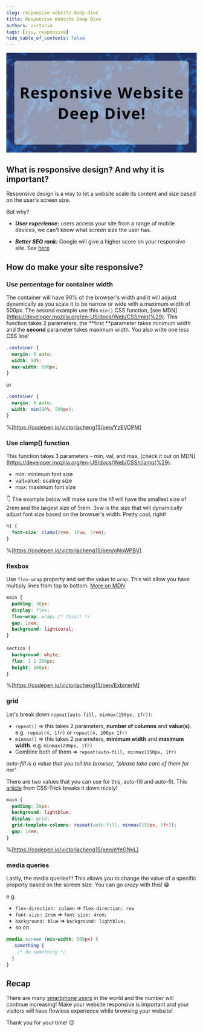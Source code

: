 ```yaml
---
slug: responsive-website-deep-dive
title: Responsive Website Deep Dive
authors: victoria
tags: [css, responsive]
hide_table_of_contents: false
---
```


![responsive website deep dive](./responsive-website-deep-dive.webp)

<!--truncate-->

## What is responsive design? And why it is important?

Responsive design is a way to let a website scale its content and size based on the user's screen size.

But why?

- **_User experience:_** users access your site from a range of mobile devices, we can't know what screen size the user has.

- **_Better SEO rank:_** Google will give a higher score on your responsive site. See [here](https://www.synapseinteractive.com/does-google-give-seo-preference-to-responsive-mobile-websites/231)

## How do make your site responsive?

### Use percentage for container width

The container will have 90% of the browser's width and it will adjust dynamically as you scale it to be narrow or wide with a maximum width of 500px. The second example use this `min()` CSS function, [see MDN](https://developer.mozilla.org/en-US/docs/Web/CSS/min(%29). This function takes 2 parameters, the **first **parameter takes minimum width and the **second** parameter takes maximum width. You also write one less CSS line!

```css
.container {
  margin: 0 auto;
  width: 90%;
  max-width: 500px;
}
```

or

```css
.container {
  margin: 0 auto;
  width: min(90%, 500px);
}
```

%[https://codepen.io/victoriacheng15/pen/YzEVOPM]

### Use clamp() function

This function takes 3 parameters - min, val, and max, [check it out on MDN](https://developer.mozilla.org/en-US/docs/Web/CSS/clamp(%29).

- min: minimum font size
- val(value): scaling size
- max: maximum font size

👇 The example below will make sure the h1 will have the smallest size of 2rem and the largest size of 5rem. 3vw is the size that will dynamically adjust font size based on the browser's width. Pretty cool, right!

```css
h1 {
  font-size: clamp(2rem, 10vw, 5rem);
}
```

%[https://codepen.io/victoriacheng15/pen/oNoWPBV]

### flexbox

Use `flex-wrap` property and set the value to `wrap`. This will allow you have multiply lines from top to bottom. [More on MDN](https://developer.mozilla.org/en-US/docs/Web/CSS/flex-wrap)

```css
main {
  padding: 30px;
  display: flex;
  flex-wrap: wrap; /* this!! */
  gap: 1rem;
  background: lightcoral;
}

section {
  background: white;
  flex: 1 1 200px;
  height: 100px;
}
```

%[https://codepen.io/victoriacheng15/pen/ExbmerM]

### grid

Let's break down `repeat(auto-fill, minmax(150px, 1fr))`:

- `repeat()` => this takes 2 parameters, **number of columns** and **value(s)**. e.g.` repeat(4, 1fr)` or `repeat(4, 100px 1fr)`
- `minmax()` => this takes 2 parameters, **minimum width** and **maximum width**. e.g. `minmax(200px, 1fr)`
- Combine both of them => `repeat(auto-fill, minmax(150px, 1fr)`

_auto-fill is a value that you tell the browser, "please take care of them for me"_

There are two values that you can use for this, auto-fill and auto-fit. This [article](https://css-tricks.com/auto-sizing-columns-css-grid-auto-fill-vs-auto-fit/) from CSS-Trick breaks it down nicely!

```css
main {
  padding: 30px;
  background: lightblue;
  display: grid;
  grid-template-columns: repeat(auto-fill, minmax(150px, 1fr));
  gap: 1rem;
}
```

%[https://codepen.io/victoriacheng15/pen/eYeGNyL]

### media queries

Lastly, the media queries!!! This allows you to change the value of a specific property based on the screen size. You can go _crazy_ with this! 😁

e.g.

- `flex-direction: column` => `flex-direction: row`
- `font-size: 2rem` => `font-size: 4rem;`
- `background: blue` => `background: lightblue;`
- so on

```css
@media screen (min-width: 500px) {
  .something {
    /* do something */
  }
}
```

## Recap

There are many [smartphone users](https://www.bankmycell.com/blog/how-many-phones-are-in-the-world#:~:text=In%202022%2C%20including%20both%20smart,the%20world%20cell%20phone%20owners.) in the world and the number will continue increasing! Make your website responsive is important and your visitors will have flowless experience while browsing your website!

Thank you for your time! 😊
